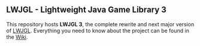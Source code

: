 ## LWJGL - Lightweight Java Game Library 3

This repository hosts **LWJGL 3**, the complete rewrite and next major version of [LWJGL](http://lwjgl.org). Everything you need to know about the project can be found in the [Wiki](https://github.com/LWJGL/lwjgl3/wiki).
